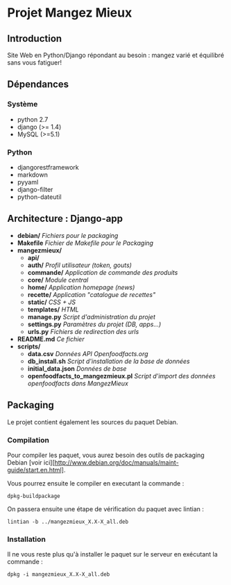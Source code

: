 # Projet Mangez Mieux

## Introduction

Site Web en Python/Django répondant au besoin : mangez varié et équilibré sans vous fatiguer!


## Dépendances 

### Système

* python 2.7
* django (>= 1.4)
* MySQL (>=5.1)

### Python

* djangorestframework
* markdown
* pyyaml 
* django-filter
* python-dateutil

## Architecture : Django-app

* **debian/** _Fichiers pour le packaging_
* **Makefile** _Fichier de Makefile pour le Packaging_
* **mangezmieux/**
    * **api/**
    * **auth/** _Profil utilisateur (token, gouts)_
    * **commande/** _Application de commande des produits_
    * **core/** _Module central_
    * **home/** _Application homepage (news)_
    * **recette/** _Application "catalogue de recettes"_
    * **static/** _CSS + JS_
    * **templates/** _HTML_
    * **manage.py** _Script d'administration du projet_
    * **settings.py** _Paramètres du projet (DB, apps...)_
    * **urls.py** _Fichiers de redirection des urls_
* **README.md** _Ce fichier_
* **scripts/**
    * **data.csv** _Données API Openfoodfacts.org_
    * **db\_install.sh** _Script d'installation de la base de données_
    * **initial\_data.json**  _Données de base_
    * **openfoodfacts\_to\_mangezmieux.pl** _Script d'import des données openfoodfacts dans MangezMieux_


## Packaging

Le projet contient également les sources du paquet Debian.


### Compilation

Pour compiler les paquet, vous aurez besoin des outils de packaging Debian [voir ici][http://www.debian.org/doc/manuals/maint-guide/start.en.html].

Vous pourrez ensuite le compiler en executant la commande :

    dpkg-buildpackage

On passera ensuite une étape de vérification du paquet avec lintian : 

    lintian -b ../mangezmieux_X.X-X_all.deb

### Installation

Il ne vous reste plus qu'à installer le paquet sur le serveur en exécutant la commande : 

    dpkg -i mangezmieux_X.X-X_all.deb


